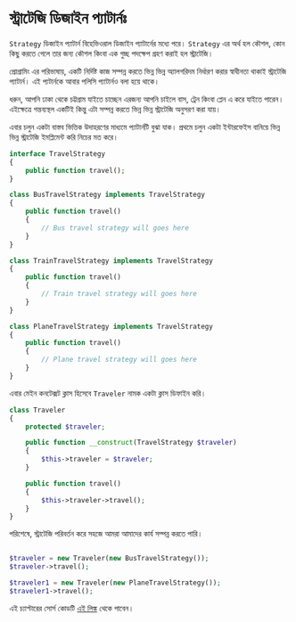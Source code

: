 # স্ট্রাটেজি ডিজাইন প্যাটার্নঃ

`Strategy` ডিজাইন প্যাটার্ন বিহেভিওরাল ডিজাইন প্যাটার্নের মধ্যে পরে।
`Strategy` এর অর্থ হল কৌশল, কোন কিছু করতে গেলে তার জন্য কৌশল কিংবা এক গুচ্ছ পদক্ষেপ গ্রহণ করাই হল স্ট্রাটেজি।

প্রোগ্রামিং এর পরিভাষায়, একটি নির্দিষ্ট কাজ সম্পন্ন করতে ভিন্ন ভিন্ন অ্যালগরিদম নির্ধারণ করার স্বাধীনতা থাকাই স্ট্রাটেজি প্যাটার্ন। এই প্যটার্নকে আবার পলিসি প্যাটার্নও বলা হয়ে থাকে।

ধরুন, আপনি ঢাকা থেকে চট্টগ্রাম যাইতে চাচ্ছেন এরজন্য আপনি চাইলে বাস, ট্রেন কিংবা প্লেন এ করে যাইতে পারেন। এইক্ষেত্রে গন্তব্যস্থল একটিই কিন্তু এটা সম্পন্ন করতে ভিন্ন ভিন্ন স্ট্রাটেজি অনুসরণ করা যায়।

এবার চলুন একটা বাস্তব ভিত্তিক উদাহরণের মাধ্যমে প্যাটার্নটি বুঝা যাক।
প্রথমে চলুন একটা ইন্টারফেইস বানিয়ে ভিন্ন ভিন্ন স্ট্রাটেজি ইমপ্লিমেন্ট করি নিচের মত করে।

```php
interface TravelStrategy
{
    public function travel();
}

class BusTravelStrategy implements TravelStrategy
{
    public function travel()
    {
        // Bus travel strategy will goes here
    }
}

class TrainTravelStrategy implements TravelStrategy
{
    public function travel()
    {
        // Train travel strategy will goes here
    }
}

class PlaneTravelStrategy implements TravelStrategy
{
    public function travel()
    {
        // Plane travel strategy will goes here
    }
}
```

এবার মেইন কনটেক্সট ক্লাস হিসেবে `Traveler` নামক একটা ক্লাস ডিফাইন করি।

```php
class Traveler
{
    protected $traveler;

    public function __construct(TravelStrategy $traveler)
    {
        $this->traveler = $traveler;
    }

    public function travel()
    {
        $this->traveler->travel();
    }
}
```

পরিশেষে, স্ট্রাটেজি পরিবর্তন করে সহজে আমরা আমাদের কার্য সম্পন্ন করতে পারি।

```php

$traveler = new Traveler(new BusTravelStrategy());
$traveler->travel();

$traveler1 = new Traveler(new PlaneTravelStrategy());
$traveler1->travel();
```

এই চ্যাপ্টারের সোর্স কোডটি [এই লিঙ্ক](https://github.com/sohelamin/php-design-patterns) থেকে পাবেন।
